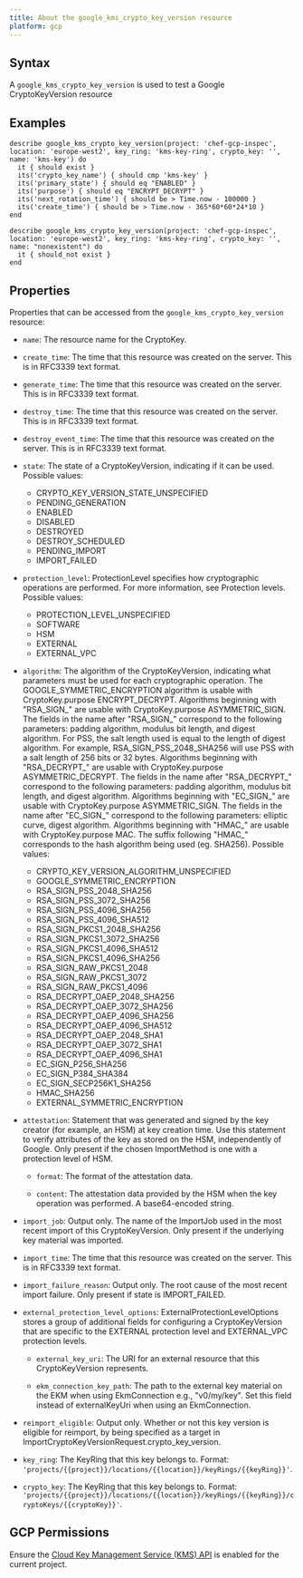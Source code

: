 ```yaml
---
title: About the google_kms_crypto_key_version resource
platform: gcp
---
```


## Syntax
A `google_kms_crypto_key_version` is used to test a Google CryptoKeyVersion resource

## Examples
```
describe google_kms_crypto_key_version(project: 'chef-gcp-inspec', location: 'europe-west2', key_ring: 'kms-key-ring', crypto_key: '', name: 'kms-key') do
  it { should exist }
  its('crypto_key_name') { should cmp 'kms-key' }
  its('primary_state') { should eq "ENABLED" }
  its('purpose') { should eq "ENCRYPT_DECRYPT" }
  its('next_rotation_time') { should be > Time.now - 100000 }
  its('create_time') { should be > Time.now - 365*60*60*24*10 }
end

describe google_kms_crypto_key_version(project: 'chef-gcp-inspec', location: 'europe-west2', key_ring: 'kms-key-ring', crypto_key: '', name: "nonexistent") do
  it { should_not exist }
end
```

## Properties
Properties that can be accessed from the `google_kms_crypto_key_version` resource:


  * `name`: The resource name for the CryptoKey.

  * `create_time`: The time that this resource was created on the server. This is in RFC3339 text format.

  * `generate_time`: The time that this resource was created on the server. This is in RFC3339 text format.

  * `destroy_time`: The time that this resource was created on the server. This is in RFC3339 text format.

  * `destroy_event_time`: The time that this resource was created on the server. This is in RFC3339 text format.

  * `state`: The state of a CryptoKeyVersion, indicating if it can be used.
  Possible values:
    * CRYPTO_KEY_VERSION_STATE_UNSPECIFIED
    * PENDING_GENERATION
    * ENABLED
    * DISABLED
    * DESTROYED
    * DESTROY_SCHEDULED
    * PENDING_IMPORT
    * IMPORT_FAILED

  * `protection_level`: ProtectionLevel specifies how cryptographic operations are performed. For more information, see Protection levels.
  Possible values:
    * PROTECTION_LEVEL_UNSPECIFIED
    * SOFTWARE
    * HSM
    * EXTERNAL
    * EXTERNAL_VPC

  * `algorithm`: The algorithm of the CryptoKeyVersion, indicating what parameters must be used for each cryptographic operation. The GOOGLE_SYMMETRIC_ENCRYPTION algorithm is usable with CryptoKey.purpose ENCRYPT_DECRYPT. Algorithms beginning with "RSA_SIGN_" are usable with CryptoKey.purpose ASYMMETRIC_SIGN. The fields in the name after "RSA_SIGN_" correspond to the following parameters: padding algorithm, modulus bit length, and digest algorithm. For PSS, the salt length used is equal to the length of digest algorithm. For example, RSA_SIGN_PSS_2048_SHA256 will use PSS with a salt length of 256 bits or 32 bytes. Algorithms beginning with "RSA_DECRYPT_" are usable with CryptoKey.purpose ASYMMETRIC_DECRYPT. The fields in the name after "RSA_DECRYPT_" correspond to the following parameters: padding algorithm, modulus bit length, and digest algorithm. Algorithms beginning with "EC_SIGN_" are usable with CryptoKey.purpose ASYMMETRIC_SIGN. The fields in the name after "EC_SIGN_" correspond to the following parameters: elliptic curve, digest algorithm. Algorithms beginning with "HMAC_" are usable with CryptoKey.purpose MAC. The suffix following "HMAC_" corresponds to the hash algorithm being used (eg. SHA256).
  Possible values:
    * CRYPTO_KEY_VERSION_ALGORITHM_UNSPECIFIED
    * GOOGLE_SYMMETRIC_ENCRYPTION
    * RSA_SIGN_PSS_2048_SHA256
    * RSA_SIGN_PSS_3072_SHA256
    * RSA_SIGN_PSS_4096_SHA256
    * RSA_SIGN_PSS_4096_SHA512
    * RSA_SIGN_PKCS1_2048_SHA256
    * RSA_SIGN_PKCS1_3072_SHA256
    * RSA_SIGN_PKCS1_4096_SHA512
    * RSA_SIGN_PKCS1_4096_SHA256
    * RSA_SIGN_RAW_PKCS1_2048
    * RSA_SIGN_RAW_PKCS1_3072
    * RSA_SIGN_RAW_PKCS1_4096
    * RSA_DECRYPT_OAEP_2048_SHA256
    * RSA_DECRYPT_OAEP_3072_SHA256
    * RSA_DECRYPT_OAEP_4096_SHA256
    * RSA_DECRYPT_OAEP_4096_SHA512
    * RSA_DECRYPT_OAEP_2048_SHA1
    * RSA_DECRYPT_OAEP_3072_SHA1
    * RSA_DECRYPT_OAEP_4096_SHA1
    * EC_SIGN_P256_SHA256
    * EC_SIGN_P384_SHA384
    * EC_SIGN_SECP256K1_SHA256
    * HMAC_SHA256
    * EXTERNAL_SYMMETRIC_ENCRYPTION

  * `attestation`: Statement that was generated and signed by the key creator (for example, an HSM) at key creation time. Use this statement to verify attributes of the key as stored on the HSM, independently of Google. Only present if the chosen ImportMethod is one with a protection level of HSM.

    * `format`: The format of the attestation data.

    * `content`: The attestation data provided by the HSM when the key operation was performed. A base64-encoded string.

  * `import_job`: Output only. The name of the ImportJob used in the most recent import of this CryptoKeyVersion. Only present if the underlying key material was imported.

  * `import_time`: The time that this resource was created on the server. This is in RFC3339 text format.

  * `import_failure_reason`: Output only. The root cause of the most recent import failure. Only present if state is IMPORT_FAILED.

  * `external_protection_level_options`: ExternalProtectionLevelOptions stores a group of additional fields for configuring a CryptoKeyVersion that are specific to the EXTERNAL protection level and EXTERNAL_VPC protection levels.

    * `external_key_uri`: The URI for an external resource that this CryptoKeyVersion represents.

    * `ekm_connection_key_path`: The path to the external key material on the EKM when using EkmConnection e.g., "v0/my/key". Set this field instead of externalKeyUri when using an EkmConnection.

  * `reimport_eligible`: Output only. Whether or not this key version is eligible for reimport, by being specified as a target in ImportCryptoKeyVersionRequest.crypto_key_version.

  * `key_ring`: The KeyRing that this key belongs to. Format: `'projects/{{project}}/locations/{{location}}/keyRings/{{keyRing}}'`.

  * `crypto_key`: The KeyRing that this key belongs to. Format: `'projects/{{project}}/locations/{{location}}/keyRings/{{keyRing}}/cryptoKeys/{{cryptoKey}}'`.


## GCP Permissions

Ensure the [Cloud Key Management Service (KMS) API](https://console.cloud.google.com/apis/library/cloudkms.googleapis.com/) is enabled for the current project.
